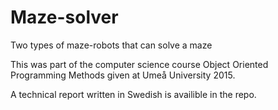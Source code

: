 # Maze-solver
Two types of maze-robots that can solve a maze

This was part of the computer science course Object Oriented Programming Methods given at Umeå University 2015. 

A technical report written in Swedish is availible in the repo. 
